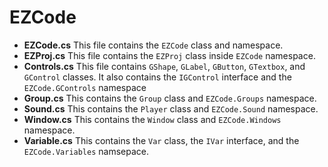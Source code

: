 # EZCode
 - **EZCode.cs** This file contains the `EZCode` class and namespace.
 - **EZProj.cs** This file contains the `EZProj` class inside `EZCode` namespace.
 - **Controls.cs** This file contains `GShape`, `GLabel`, `GButton`, `GTextbox`, and `GControl` classes. It also contains the `IGControl` interface and the `EZCode.GControls` namespace
 - **Group.cs** This contains the `Group` class and `EZCode.Groups` namespace.
 - **Sound.cs** This contains the `Player` class and `EZCode.Sound` namespace.
 - **Window.cs** This contains the `Window` class and `EZCode.Windows` namespace.
 - **Variable.cs** This contains the `Var` class, the `IVar` interface, and the `EZCode.Variables` namsepace.
